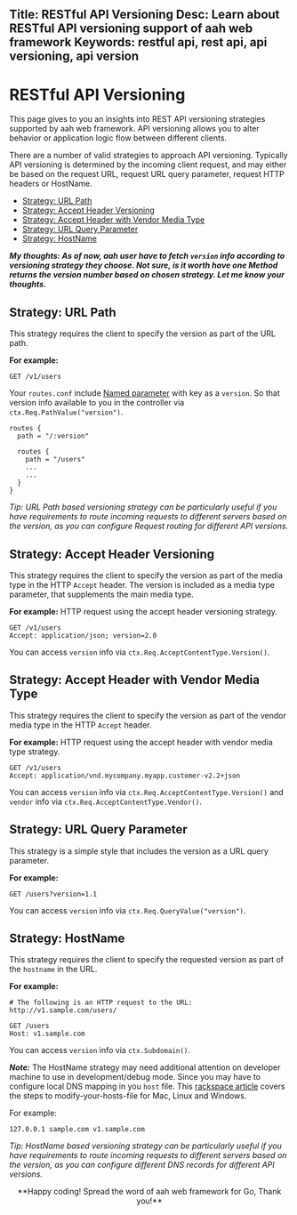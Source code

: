 Title: RESTful API Versioning
Desc: Learn about RESTful API versioning support of aah web framework
Keywords: restful api, rest api, api versioning, api version
---
# RESTful API Versioning

This page gives to you an insights into REST API versioning strategies supported by aah web framework. API versioning allows you to alter behavior or application logic flow between different clients.

There are a number of valid strategies to approach API versioning. Typically API versioning is determined by the incoming client request, and may either be based on the request URL, request URL query parameter, request HTTP headers or HostName.

  * [Strategy: URL Path](#strategy-url-path)
  * [Strategy: Accept Header Versioning](#strategy-accept-header-versioning)
  * [Strategy: Accept Header with Vendor Media Type](#strategy-accept-header-with-vendor-media-type)
  * [Strategy: URL Query Parameter](#strategy-url-query-parameter)
  * [Strategy: HostName](#strategy-hostname)

_**My thoughts: As of now, aah user have to fetch `version` info according to versioning strategy they choose. Not sure, is it worth have one Method returns the version number based on chosen strategy. Let me know your thoughts.**_

## Strategy: URL Path

This strategy requires the client to specify the version as part of the URL path.

**For example:**
```
GET /v1/users
```

Your `routes.conf` include [Named parameter](/routes-config.html#section-routes) with key as a `version`. So that version info available to you in the controller via `ctx.Req.PathValue("version")`.

```
routes {
  path = "/:version"

  routes {
    path = "/users"
    ...
    ...
  }
}
```

_Tip: URL Path based versioning strategy can be particularly useful if you have requirements to route incoming requests to different servers based on the version, as you can configure Request routing for different API versions._

## Strategy: Accept Header Versioning

This strategy requires the client to specify the version as part of the media type in the HTTP `Accept` header. The version is included as a media type parameter, that supplements the main media type.

**For example:** HTTP request using the accept header versioning strategy.
```
GET /v1/users
Accept: application/json; version=2.0
```

You can access `version` info via `ctx.Req.AcceptContentType.Version()`.

## Strategy: Accept Header with Vendor Media Type

This strategy requires the client to specify the version as part of the vendor media type in the HTTP `Accept` header.

**For example:** HTTP request using the accept header with vendor media type strategy.
```
GET /v1/users
Accept: application/vnd.mycompany.myapp.customer-v2.2+json
```

You can access `version` info via `ctx.Req.AcceptContentType.Version()` and `vendor` info via `ctx.Req.AcceptContentType.Vendor()`.


## Strategy: URL Query Parameter

This strategy is a simple style that includes the version as a URL query parameter.

**For example:**
```
GET /users?version=1.1
```

You can access `version` info via `ctx.Req.QueryValue("version")`.

## Strategy: HostName

This strategy requires the client to specify the requested version as part of the `hostname` in the URL.

**For example:**
```
# The following is an HTTP request to the URL: http://v1.sample.com/users/

GET /users
Host: v1.sample.com
```

You can access `version` info via `ctx.Subdomain()`.

_**Note:**_ The HostName strategy may need additional attention on developer machine to use in development/debug mode. Since you may have to configure local DNS mapping in you `host` file. This [rackspace article](https://support.rackspace.com/how-to/modify-your-hosts-file/) covers the steps to modify-your-hosts-file for Mac, Linux and Windows.

For example:
```
127.0.0.1 sample.com v1.sample.com
```

_Tip: HostName based versioning strategy can be particularly useful if you have requirements to route incoming requests to different servers based on the version, as you can configure different DNS records for different API versions._


<center>**Happy coding! Spread the word of aah web framework for Go, Thank you!**</center>
